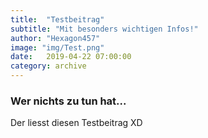 ```yaml
---
title:  "Testbeitrag"
subtitle: "Mit besonders wichtigen Infos!"
author: "Hexagon457"
image: "img/Test.png"
date:   2019-04-22 07:00:00
category: archive
---
```


### Wer nichts zu tun hat...
Der liesst diesen Testbeitrag XD